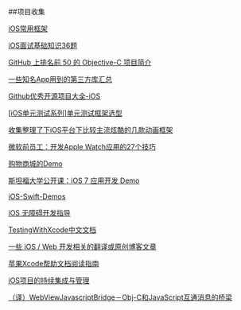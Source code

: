 ##项目收集

[iOS常用框架](http://www.jianshu.com/p/e7fc525f342d?utm_campaign=hugo&utm_medium=reader_share&utm_content=note)

[iOS面试基础知识36题](http://www.jianshu.com/p/47201e57d21a?utm_campaign=hugo&utm_medium=reader_share&utm_content=note)

[GitHub 上排名前 50 的 Objective-C 项目简介](http://www.jianshu.com/p/ca75fa02cf1e)

[一些知名App用到的第三方库汇总](http://www.jianshu.com/p/c5b0eb58b878)

[Github优秀开源项目大全-iOS](http://foggry.com/blog/2014/04/25/githubyou-xiu-xiang-mu-ios/)

[[iOS单元测试系列]单元测试框架选型](http://zixun.github.io/blog/2015/04/11/iosdan-yuan-ce-shi-xi-lie-dan-yuan-ce-shi-kuang-jia-xuan-xing/)

[收集整理了下iOS平台下比较主流炫酷的几款动画框架](https://github.com/sxyx2008/awesome-ios-animation)

[微软前员工：开发Apple Watch应用的27个技巧](http://mp.weixin.qq.com/s?__biz=MzAxMzE2Mjc2Ng==&mid=208550104&idx=1&sn=83eca61921efd512c42ec9e68ca6b492#rd)

[购物商城的Demo](https://github.com/linqiang/Demo)

[斯坦福大学公开课：iOS 7 应用开发 Demo](https://github.com/jkyin/Subtitle)

[iOS-Swift-Demos](https://github.com/Lax/iOS-Swift-Demos)

[iOS 无障碍开发指导](https://github.com/numbbbbb/Accessibility-Programming-Guide-for-iOS)

[TestingWithXcode中文文档](https://github.com/CocoaChinaTranslationTeam/TestingWithXcodeDocsCN)

[一些 iOS / Web 开发相关的翻译或原创博客文章](https://github.com/nixzhu/dev-blog)

[苹果Xcode帮助文档阅读指南](http://ourcoders.com/thread/show/117/)

[iOS项目的持续集成与管理](http://mp.weixin.qq.com/s?__biz=MzAxMzE2Mjc2Ng==&mid=209849033&idx=2&sn=59b5aa163d0be134afbbe951e55ea708#rd)

[（译）WebViewJavascriptBridge－Obj-C和JavaScript互通消息的桥梁](http://www.coderyi.com/archives/751)

